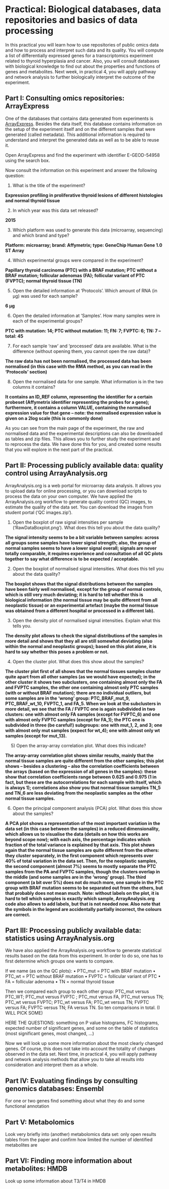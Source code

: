 # Practical: Biological databases, data repositories and basics of data processing
In this practical you will learn how to use repositories of public omics data and how to process and interpret such data and its quality. 
You will compute a list of differentially expressed genes for a transcriptomics experiment related to thyroid hyperplasia and cancer. 
Also, you will consult databases with biological knowledge to find out about the properties and functions of genes and metabolites. 
Next week, in practical 4, you will apply pathway and network analysis to further biologically interpret the outcome of the experiment.

## Part I: Consulting omics repositories: ArrayExpress

One of the databases that contains data generated from experiments is [ArrayExpress](https://www.ebi.ac.uk/arrayexpress/). Besides the data itself, 
this database contains information on the setup of the experiment itself and on the different samples that were generated (called 
metadata). This additional information is required to understand and interpret the generated data as well as to be able to reuse it.

Open ArrayExpress and find the experiment with identifier E-GEOD-54958 using the search box.

Now consult the information on this experiment and answer the following question:

1)	What is the title of the experiment?

**Expression profiling in proliferative thyroid lesions of different histologies and normal thyroid tissue**

2)	In which year was this data set released?

**2015**

3)	Which platform was used to generate this data (microarray, sequencing) and which brand and type?

**Platform: microarray; brand: Affymetrix; type: GeneChip Human Gene 1.0 ST Array**

4)	Which experimental groups were compared in the experiment?

**Papillary thyroid carcinoma (PTC) with a BRAF mutation; PTC without a BRAF mutation; follicular adenomas (FA); follicular variant of 
PTC (FVPTC); normal thyroid tissue (TN)**

5)	Open the detailed information at ‘Protocols’. Which amount of RNA (in μg) was used for each sample?

**6 μg**

6)	Open the detailed information at ‘Samples’. How many samples were in each of the experimental groups?

**PTC with mutation: 14; PTC without mutation: 11; FN: 7; FVPTC: 6; TN: 7 – total: 45**

7)	For each sample ‘raw’ and ‘processed’ data are available. What is the difference (without opening them, you cannot open the raw data)?

**The raw data has not been normalised, the processed data has been normalised (in this case with the RMA method, as you can read in the 
‘Protocols’ section)**

8)	Open the normalised data for one sample. What information is in the two columns it contains?

**It contains an ID_REF column, representing the identifier for a certain probeset (Affymetrix identifier representing the probes for a 
gene); furthermore, it contains a column VALUE, containing the normalised expression value for that gene – note: the normalised 
expression value is given on a 2log scale (this is commonly done)**

As you can see from the main page of the experiment, the raw and normalised data and the experimental descriptions can also be 
downloaded as tables and zip files. This allows you to further study the experiment and to reprocess the data. We have done this for 
you, and created some results that you will explore in the next part of the practical.

## Part II: Processing publicly available data: quality control using ArrayAnalysis.org

ArrayAnalysis.org is a web portal for microarray data analysis. It allows you to upload data for online processing, or you can download 
scripts to process the data on your own computer. We have applied the ArrayAnalysis.org workflow to generate quality control (QC) images, 
to estimate the quality of the data set. You can download the images from student portal (‘QC images.zip’).
 
1)	Open the boxplot of raw signal intensities per sample (‘RawDataBoxplot.png’). What does this tell you about the data quality?

**The signal intensity seems to be a bit variable between samples: across all groups some samples have lower signal strength; also, the 
group of normal samples seems to have a lower signal overall; signals are never totally comparable, it requires experience and consultation 
of all QC plots together to say what difference is to be expected / acceptable.**

2)	Open the boxplot of normalised signal intensities. What does this tell you about the data quality?

**The boxplot shows that the signal distributions between the samples have been fairly well normalised, except for the group of normal 
controls, which is still very much deviating; it is hard to tell whether this is biological information (the normal tissue may be quite 
different from all neoplastic tissue) or an experimental artefact (maybe the normal tissue was obtained from a different hospital or 
processed in a different lab).**

3)	Open the density plot of normalised signal intensities. Explain what this tells you.

**The density plot allows to check the signal distributions of the samples in more detail and shows that they all are still somewhat 
deviating (also within the normal and neoplastic groups); based on this plot alone, it is hard to say whether this poses a problem or 
not.**

4)	Open the cluster plot. What does this show about the samples?

**The cluster plot first of all shows that the normal tissues samples cluster quite apart from all other samples (as we would have expected); 
in the other cluster it shows two subclusters, one containing almost only the FA and FVPTC samples, the other one containing almost only 
PTC samples (with or without BRAF mutation); there are no individual outliers, but some samples are in the ‘wrong’ group: PTC_BRAF_mut_9, 
PTC_BRAF_wt_10, FVPTC_1, and FA_5.
When we look at the subclusters in more detail, we see that the FA / FVPTC one is again subdivided in two clusters: one with almost only 
FA samples (except for FVPTC_6) and one with almost only FVPTC samples (except for FA_1); the PTC one is subdivided in three (be 
careful!) subgroups: one with mut_1, 2, and 3; one with almost only mut samples (expect for wt_4); one with almost only wt samples 
(except for mut_13).**

 
5)	Open the array-array correlation plot. What does this indicate?

**The array-array correlation plot shows similar results, mainly that the normal tissue samples are quite different from the other 
samples; this plot shows – besides a clustering – also the correlation coefficients between the arrays (based on the expression of all 
genes in the samples): these show that correlation coefficients range between 0.625 and 0.975 (1 in fact, but these are the 
autocorrelations for each sample with itself, which is always 1); correlations also show you that normal tissue samples TN_5 and TN_6 
are less deviating from the neoplastic samples as the other normal tissue samples.**

6)	Open the principal component analysis (PCA) plot. What does this show about the samples?

**A PCA plot shows a representation of the most important variation in the data set (in this case between the samples) in a reduced 
dimensionality, which allows us to visualise the data (details on how this works are beyond scope now); with each axis, the percentage 
indicates which fraction of the total variance is explained by that axis.
This plot shows again that the normal tissue samples are quite different from the others: they cluster separately, in the first 
component which represents over 40% of total variation in the data set. Then, for the neoplastic samples, the second component (almost 
7%) seems to mostly separate the PTC samples from the PA and FVPTC samples, though the clusters overlap in the middle (and some samples 
are in the ‘wrong’ group). The third component (a bit over 5%) does not do much more, one sample in the PTC group with BRAF mutation 
seems to be separated out from the others, but that probably does not mean much. Note: without labels on the plot, it is hard to tell 
which samples is exactly which sample, ArrayAnalysis.org code also allows to add labels, but that is not needed now. Also note that the 
symbols in the legend are accidentally partially incorrect, the colours are correct.**

## Part III: Processing publicly available data: statistics using ArrayAnalysis.org

We have also applied the ArrayAnalysis.org workflow to generate statistical results based on the data from this experiment. In order to 
do so, one has to first determine which groups one wants to compare.

If we name (as on the QC plots):
•	PTC_mut = PTC with BRAF mutation
•	PTC_wt = PTC without BRAF mutation
•	FVPTC = follicular variant of PTC
•	FA = follicular adenoma
•	TN = normal thyroid tissue

Then we  compared each group to each other group: PTC_mut versus PTC_WT; PTC_mut versus FVPTC ; PTC_mut versus FA, PTC_mut versus TN; 
PTC_wt versus FVPTC; PTC_wt versus FA; PTC_wt versus TN; FVPTC versus FA; FVPTC versus TN; FA versus TN. So ten comparisons in total. 
(I WILL PICK SOME)

HERE THE QUESTIONS: something on P value histograms, FC histograms, expected number of significant genes, and some on the table of 
statistics (most significant genes, most changed, …) 

Now we will look up some more information about the most clearly changed genes. Of course, this does not take into account the totality 
of changes observed in the data set. Next time, in practical 4, you will apply pathway and network analysis methods that allow you to 
take all results into consideration and interpret them as a whole.

## Part IV: Evaluating findings by consulting genomics databases: Ensembl

For one or two genes find something about what they do and some functional annotation

## Part V: Metabolomics

Look very briefly into (another) metabolomics data set: only open results tables from the paper and confirm how limited the number of 
identified metabolites are

## Part VI: Finding more information about metabolites: HMDB
Look up some information about T3/T4 in HMDB
